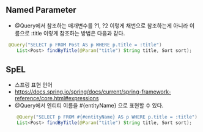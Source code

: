 

## Named Parameter 
 - @Query에서 참조하는 매개변수를 ?1, ?2 이렇게 채번으로 참조하는게 아니라 이름으로 :title 이렇게 참조하는 방법은 다음과 같다.

```java
 @Query("SELECT p FROM Post AS p WHERE p.title = :title")
    List<Post> findByTitle(@Param("title") String title, Sort sort);

```

## SpEL 
 - 스프링 표현 언어
 - https://docs.spring.io/spring/docs/current/spring-framework-reference/core.html#expressions
 - @Query에서 엔티티 이름을 #{entityName} 으로 표현할 수 있다.

```java
    @Query("SELECT p FROM #{#entityName} AS p WHERE p.title = :title")
    List<Post> findByTitle(@Param("title") String title, Sort sort);
```